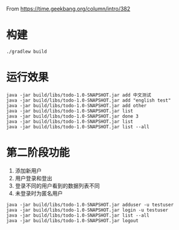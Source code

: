 From https://time.geekbang.org/column/intro/382

# 构建

```
./gradlew build
```

# 运行效果

```
java -jar build/libs/todo-1.0-SNAPSHOT.jar add 中文测试
java -jar build/libs/todo-1.0-SNAPSHOT.jar add "english test"
java -jar build/libs/todo-1.0-SNAPSHOT.jar add other
java -jar build/libs/todo-1.0-SNAPSHOT.jar list
java -jar build/libs/todo-1.0-SNAPSHOT.jar done 3
java -jar build/libs/todo-1.0-SNAPSHOT.jar list
java -jar build/libs/todo-1.0-SNAPSHOT.jar list --all
```

# 第二阶段功能

1. 添加新用户
2. 用户登录和登出
3. 登录不同的用户看到的数据列表不同
4. 未登录时为匿名用户

```
java -jar build/libs/todo-1.0-SNAPSHOT.jar adduser -u testuser
java -jar build/libs/todo-1.0-SNAPSHOT.jar login -u testuser
java -jar build/libs/todo-1.0-SNAPSHOT.jar list --all
java -jar build/libs/todo-1.0-SNAPSHOT.jar logout
```
